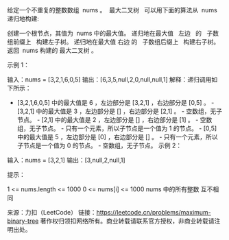 给定一个不重复的整数数组  nums 。  最大二叉树   可以用下面的算法从  nums 递归地构建:

创建一个根节点，其值为  nums 中的最大值。
递归地在最大值   左边   的   子数组前缀上   构建左子树。
递归地在最大值 右边 的   子数组后缀上   构建右子树。
返回  nums 构建的 最大二叉树 。



示例 1：

输入：nums = [3,2,1,6,0,5]
输出：[6,3,5,null,2,0,null,null,1]
解释：递归调用如下所示：

- [3,2,1,6,0,5] 中的最大值是 6 ，左边部分是 [3,2,1] ，右边部分是 [0,5] 。 - [3,2,1] 中的最大值是 3 ，左边部分是 [] ，右边部分是 [2,1] 。 - 空数组，无子节点。 - [2,1] 中的最大值是 2 ，左边部分是 [] ，右边部分是 [1] 。 - 空数组，无子节点。 - 只有一个元素，所以子节点是一个值为 1 的节点。 - [0,5] 中的最大值是 5 ，左边部分是 [0] ，右边部分是 [] 。 - 只有一个元素，所以子节点是一个值为 0 的节点。 - 空数组，无子节点。
  示例 2：

输入：nums = [3,2,1]
输出：[3,null,2,null,1]



提示：

1 <= nums.length <= 1000
0 <= nums[i] <= 1000
nums 中的所有整数 互不相同

来源：力扣（LeetCode）
链接：https://leetcode.cn/problems/maximum-binary-tree
著作权归领扣网络所有。商业转载请联系官方授权，非商业转载请注明出处。
